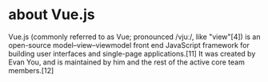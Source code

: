 # about Vue.js

Vue.js (commonly referred to as Vue; pronounced /vjuː/, like "view"[4]) is an open-source model–view–viewmodel front end JavaScript framework for building user interfaces and single-page applications.[11] It was created by Evan You, and is maintained by him and the rest of the active core team members.[12]